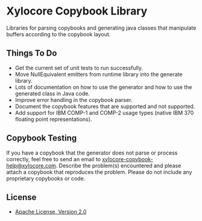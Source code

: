 Xylocore Copybook Library
=========================

Libraries for parsing copybooks and generating java classes that
manipulate buffers according to the copybook layout.

Things To Do
------------

* Get the current set of unit tests to run successfully.
* Move NullEquivalent emitters from runtime library into the generate library.
* Lots of documentation on how to use the generator and how to use the generated
class in Java code.
* Improve error handling in the copybook parser.
* Document the copybook features that are supported and not supported.
* Add support for IBM COMP-1 and COMP-2 usage types (native IBM 370 floating point
representations).

Copybook Testing
----------------

If you have a copybook that the generator does not parse or process correctly, feel
free to send an email to <xylocore-copybook-help@xylocore.com>. Describe the problem(s)
encountered and please attach a copybook that reproduces the problem. Please do not
include any proprietary copybooks or code.

License
-------
* [Apache License, Version 2.0](http://www.apache.org/licenses/LICENSE-2.0)

